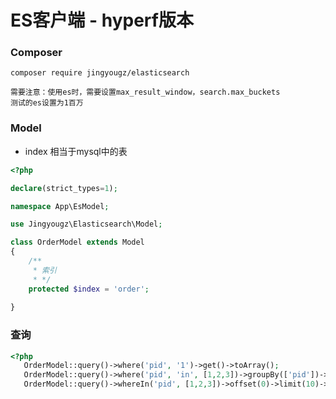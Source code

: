 # ES客户端 - hyperf版本

### Composer

```
composer require jingyougz/elasticsearch
```

```
需要注意：使用es时，需要设置max_result_window，search.max_buckets
测试的es设置为1百万
```

### Model

* index 相当于mysql中的表

```php
<?php

declare(strict_types=1);

namespace App\EsModel;

use Jingyougz\Elasticsearch\Model;

class OrderModel extends Model
{
    /**
     * 索引
     * */
    protected $index = 'order';
   
}
```

### 查询

```php
<?php
   OrderModel::query()->where('pid', '1')->get()->toArray();      
   OrderModel::query()->where('pid', 'in', [1,2,3])->groupBy(['pid'])->orderBy(['pid'])->get()->toArray();   
   OrderModel::query()->whereIn('pid', [1,2,3])->offset(0)->limit(10)->paginate(); 
```